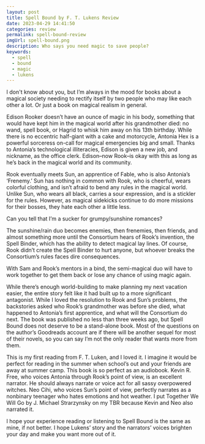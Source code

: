 ```yaml
---
layout: post
title: Spell Bound by F. T. Lukens Review
date: 2023-04-29 14:41:50
categories: review
permalink: spell-bound-review
imgUrl: spell-bound.png
description: Who says you need magic to save people?
keywords:
  - spell
  - bound
  - magic
  - lukens
---
```

I don't know about you, but I’m always in the mood for books about a magical society needing to rectify itself by two people who may like each other a lot. Or just a book on magical realism in general. 

Edison Rooker doesn’t have an ounce of magic in his body, something that would have kept him in the magical world after his grandmother died: no wand, spell book, or Hagrid to whisk him away on his 13th birthday. While there is no eccentric half-giant with a cake and motorcycle, Antonia Hex is a powerful sorceress on-call for magical emergencies big and small. Thanks to Antonia’s technological illiteracies, Edison is given a new job, and nickname, as the office clerk. Edison–now Rook–is okay with this as long as he’s back in the magical world and its community.

Rook eventually meets Sun, an apprentice of Fable, who is also Antonia’s ‘Frenemy.’ Sun has nothing in common with Rook, who is cheerful, wears colorful clothing, and isn’t afraid to bend any rules in the magical world. Unlike Sun, who wears all black, carries a sour expression, and is a stickler for the rules. However, as magical sidekicks continue to do more missions for their bosses, they hate each other a little less.

Can you tell that I’m a sucker for grumpy/sunshine romances?

The sunshine/rain duo becomes enemies, then frenemies, then friends, and almost something more until the Consortium hears of Rook’s invention, the Spell Binder, which has the ability to detect magical lay lines. Of course, Rook didn’t create the Spell Binder to hurt anyone, but whoever breaks the Consortium’s rules faces dire consequences. 

With Sam and Rook’s mentors in a bind, the semi-magical duo will have to work together to get them back or lose any chance of using magic again.

While there’s enough world-building to make planning my next vacation easier, the entire story felt like it had built up to a more significant antagonist. While I loved the resolution to Rook and Sun’s problems, the backstories asked who Rook’s grandmother was before she died, what happened to Antonia’s first apprentice, and what will the Consortium do next. The book was published no less than three weeks ago, but Spell Bound does not deserve to be a stand-alone book. Most of the questions on the author’s Goodreads account are if there will be another sequel for most of their novels, so you can say I’m not the only reader that wants more from them. 

This is my first reading from F. T. Luken, and I loved it. I imagine it would be perfect for reading in the summer when school’s out and your friends are away at summer camp. This book is so perfect as an audiobook. Kevin R. Free, who voices Antonia through Rook’s point of view, is an excellent narrator. He should always narrate or voice act for all sassy overpowered witches. Neo Cihi, who voices Sun’s point of view, perfectly narrates as a nonbinary teenager who hates emotions and hot weather. I put Together We Will Go by J. Michael Strarzynsky on my TBR because Kevin and Neo also narrated it.

I hope your experience reading or listening to Spell Bound is the same as mine, if not better. I hope Lukens’ story and the narrators’ voices brighten your day and make you want more out of it.

